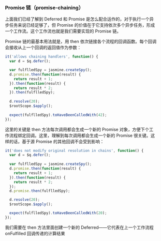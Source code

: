### Promise 链（promise-chaining）

上面我们已经了解到 Deferred 和 Promise 是怎么配合运作的，对于执行一个异步任务来说已经足够了，但 Promise 的价值在于它支持依次多个异步任务，形成一个工作流。这个工作流也就是我们需要实现的 Promise 链。

Promise 链的最基本用法就是，用 then 依次链接各个流程的回调函数。每个回调会接收从上一个回调的返回值作为参数：

```js
it('allows chaining handlers', function() {
  var d = $q.defer();

  var fulflledSpy = jasmine.createSpy();
  d.promise.then(function(result) {
    return result + 1;
  }).then(function(result) {
    return result * 2;
  }).then(fulflledSpy);
  
  d.resolve(20);
  $rootScope.$apply();
  
  expect(fulflledSpy).toHaveBeenCalledWith(42);
});
```

这里的关键是 then 方法每次调用都会生成一个新的 Promise 对象，方便下个工作流程绑定回调。这里，理解到每次调用都会生成一个新的 Promise 很关键。这样的话，基于源 Promise 的其他回调不会受到影响：

```js
it('does not modify original resolution in chains', function() {
  var d = $q.defer();
  
  var fulflledSpy = jasmine.createSpy();
  d.promise.then(function(result) {
    return result + 1;
  }).then(function(result) {
    return result * 2;
  });
  d.promise.then(fulflledSpy);

  d.resolve(20);
  $rootScope.$apply();

  expect(fulflledSpy).toHaveBeenCalledWith(20);
});
```

我们需要在 then 方法里面创建一个新的 Deferred——它代表在上一个工作流程 onFulfilled 回调传递的计算结果